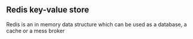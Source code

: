 ## Redis key-value store
Redis is an in memory data structure which can be used as a database, a cache or a mess broker